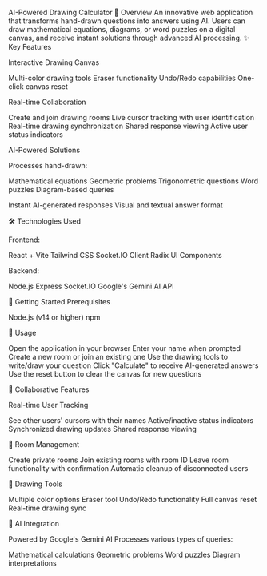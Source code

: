 AI-Powered Drawing Calculator
🎨 Overview
An innovative web application that transforms hand-drawn questions into answers using AI. Users can draw mathematical equations, diagrams, or word puzzles on a digital canvas, and receive instant solutions through advanced AI processing.
✨ Key Features

Interactive Drawing Canvas

Multi-color drawing tools
Eraser functionality
Undo/Redo capabilities
One-click canvas reset


Real-time Collaboration

Create and join drawing rooms
Live cursor tracking with user identification
Real-time drawing synchronization
Shared response viewing
Active user status indicators


AI-Powered Solutions

Processes hand-drawn:

Mathematical equations
Geometric problems
Trigonometric questions
Word puzzles
Diagram-based queries


Instant AI-generated responses
Visual and textual answer format



🛠️ Technologies Used

Frontend:

React + Vite
Tailwind CSS
Socket.IO Client
Radix UI Components


Backend:

Node.js
Express
Socket.IO
Google's Gemini AI API



🚀 Getting Started
Prerequisites

Node.js (v14 or higher)
npm

🎯 Usage

Open the application in your browser
Enter your name when prompted
Create a new room or join an existing one
Use the drawing tools to write/draw your question
Click "Calculate" to receive AI-generated answers
Use the reset button to clear the canvas for new questions

🤝 Collaborative Features

Real-time User Tracking

See other users' cursors with their names
Active/inactive status indicators
Synchronized drawing updates
Shared response viewing



🔐 Room Management

Create private rooms
Join existing rooms with room ID
Leave room functionality with confirmation
Automatic cleanup of disconnected users

🎨 Drawing Tools

Multiple color options
Eraser tool
Undo/Redo functionality
Full canvas reset
Real-time drawing sync

🤖 AI Integration

Powered by Google's Gemini AI
Processes various types of queries:

Mathematical calculations
Geometric problems
Word puzzles
Diagram interpretations
